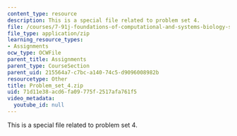 ```yaml
---
content_type: resource
description: This is a special file related to problem set 4.
file: /courses/7-91j-foundations-of-computational-and-systems-biology-spring-2014/71d11e38acd6fa09775f2517afa761f5_Problem_set_4.zip
file_type: application/zip
learning_resource_types:
- Assignments
ocw_type: OCWFile
parent_title: Assignments
parent_type: CourseSection
parent_uid: 215564a7-c7bc-a140-74c5-d9096008982b
resourcetype: Other
title: Problem_set_4.zip
uid: 71d11e38-acd6-fa09-775f-2517afa761f5
video_metadata:
  youtube_id: null
---
```

This is a special file related to problem set 4.